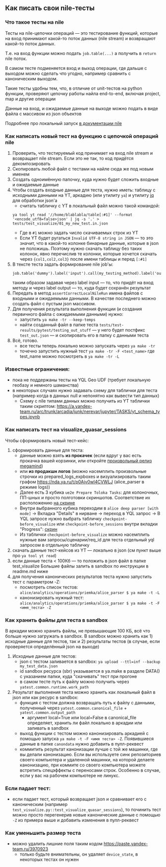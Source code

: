 ## Как писать свои nile-тесты

### Что такое тесты на nile

Тесты на nile-цепочки операций — это тестирование функций, которые на вход принимают какой-то поток данных (nile stream) и возвращают какой-то поток данных.

Т.е. на вход функции можно подать `job.table(...)` а получить в `return` nile поток.

В самом тесте подменяется вход и выход операции, где дальше с выходом можно сделать что угодно, например сравнить с каноническим выходом.

Такие тесты удобны тем, что, в отличие от unit-тестов на python функции, проверяют цепочку работы найла end-to-end, включая project, map и другие операции

Данные на вход, и ожидаемые данные на выходе можно подать в виде файла с массивом из json объектов

Подробнее про локальный запуск [в документации nile](https://logos.yandex-team.ru/statbox/nile/advanced_tutorial/debug.html?highlight=local_run)

### Как написать новый тест на функцию с цепочкой операций nile
1. Проверить, что тестируемый код принимает на вход nile stream и возвращает nile stream. Если это не так, то код придётся декомпозировать
2. Скопировать любой файл с тестами на найле сюда же под новым именем
3. Создать одноимённую папочку, куда нужно будет сложить входные и ожидаемые данные
4. Чтобы создать входные данные для теста, нужно иметь: таблицу с исходными данными на YT, аркадию (или утилиту `ya`) и утилиту [jq](https://stedolan.github.io/jq/) для обработки json'а
    * считать табличку с YT в локальный файл можно такой командой:
    ```
    ya tool yt read '//home/blablabla/table[:#1]' --format '<encode_utf8=false>json' | jq -s '.' > tests/test_visualize/01_my_new_test.in.json
    ```
    * Где в `#1` можно задать число скачиваемых строк из YT
    * Если YT будет ругаться `Invalid UTF-8 string in JSON` — то это значит, что в какой-то колонке бинарные данные, которые в json не положишь. Поэтому нужно скачать таблицу без таких колонок, явно перечислив те колонки, которые хочется скачать через `{col1,col2,col3}` после имени таблицы и перед `[:#1]`
5. В тексте теста задать формирование nile job'ы:
    ```
    job.table('dummy').label('input').call(my_testing_method).label('output')
    ```
    таким образом задавая через label input — то, что придёт на вход методу и через label output — то, куда будет сохранён результат
6. Передать в метод `assertCorrectLocalNileRun` имена файлов с входными и ожидаемыми данными. В качестве последнего можно создать файл с пустым json массивом.
7. Для получения результата выполнения функции (и создания первичного файла с ожидаемыми данными) нужно:
    * запустить `ya make -tr --keep-temps`
    * найти созданный файл в папке теста `tests/test-results/pytest/testing_out_stuff` — у него будет постфикс `test_out.json` — и скопировать его в папку с данными теста
8. Всё, готово.
    * все тесты теперь локально можно запускать через `ya make -tr`
    * точечно запустить нужный тест `ya make -tr -F <test_name>` где test_name можно посмотреть в `ya make -tr -L`

### Известные ограничения:
* пока не поддержаны тесты на YQL Geo UDF (требует локальную геобазу и немного шаманства)
* в некоторых случаях нужно задавать схему для таблички для теста (например когда в данных null и непонятно как вывести тип данных)
  * Схему с nile типами данных можно получить из YT таблички таким скриптом: https://a.yandex-team.ru/arc/trunk/arcadia/junk/nerevar/jupyter/TASKS/yt_schema_types.ipynb


### Как написать тест на visualize_quasar_sessions
Чтобы сформировать новый тест-кейс:
1) сформировать данные для теста:
    * данные можно взять **из прокачек** (если вдруг у вас есть прокачка вашей корзинки, или откройте [произвольный релиз megamind](https://nirvana.yandex-team.ru/flow/55486b5d-1b54-4a72-882f-36c4aef3a1bf))
    * или **из продакшн логов** (можно насемплить произвольные строчки из prepared_logs_expboxes и визуализировать таким графом https://nda.ya.ru/t/p0Ajv0wl4CVWLJ (alice_parser в режиме logs))
    * Далее есть 3 кубика `ue2e Prepare Toloka Tasks`: для колоночных, ПП-шных и просто полготовки скриншотов. Соответствие их расположению [на скрине](https://jing.yandex-team.ru/files/nerevar/2022-03-04_11-07-54.png)
    * Внутри выбранного кубика переходим в `alice deep parser [with mode]` -> Вкладка "Details" в нирване -> переход в YQL запрос -> В YQL запросе нужно выбрать табличку `checkpoint-before_visualize` или `checkpoint-before_sessions` внутри вкладки "Progress": [скрин](https://jing.yandex-team.ru/files/nerevar/2022-03-04_13-25-10.png)
    * Из таблички `checkpoint-before_visualize` можно насемплить нужные вам запросы/сценарии/req_id для теста отдельный yql запросом в отдельную табличку
2) скачать данные тест-кейсов из YT — локально в json (см пункт выше про `ya tool yt read`)
3) если данные теста < 100Кб — то положить в json файл в папке test_visualize
    Большие файлы залить в sandbox по инструкции в readme.md ниже
4) для получения канонических результатов теста нужно запустить тест с параметром -Z:
    * посмотреть список тестов: `alice/analytics/operations/priemka/alice_parser $ ya make -t -L`
    * канонизировать нужный тест: `alice/analytics/operations/priemka/alice_parser $ ya make -t -F <имя_теста> -Z`

### Как хранить файлы для теста в sandbox
В аркадии можно хранить файлы, не превышающие 100 КБ, всё что больше нужно загружать в sandbox.
В sandbox можно хранить как 1) исходные данные для тестов, так и 2) результаты тестов (в случае, если проверяется определённый json на выходе)
1. Исходные данные для тестов:
    * json с тестом заливается в sandbox: `ya upload --ttl=inf --backup my_test_data.json`
    * id sandbox ресурса (sbr) указывается в ya.make в разделе DATA() с указанием папки, куда "скачивать" тест при прогоне
    * в самом тесте путь к файлу можно получить через `yatest.common.runtime.work_path`
2. Результат выполнения теста можно хранить как локальный файл в json или как ресурс в sandbox:
    * функция с тестом должна возвращать путь к файлу с данными, полученный через `yatest.common.canonical_file` + `yatest.common.output_path`
        * аргумент local=True или local=False в canonical_file определяет, хранить ли файл локально в аркадии или заливать в sandbox
    * выход функции с тестом можно канонизировать аркадией с помощью запуска `ya make -t -F <имя теста> -Z`. Появившиеся данные в папке `canondata` нужно добавить в пулл-реквест
    * коммитить результат канонизации лучше с той же машинки, где вы делали канонизацию. Если вы используете синк репозиториев своего компьютера и удаленной машинки, на которой делаете канонизацию, при коммите со своего компьютера можете встретить спецэффекты с переносами строк. Особенно в случае, если у вас на рабочем компьютере не линукс.

### Если падает тест:
   * если падает тест, который возвращает json и сравнивает его с каноническим (например `test_visualize.py::test_visualize_quasar_sessions`), то починить тест можно просто перегенерив новые канонические данные с помощью `-Z` из примера выше и добавить изменения в пулл-реквест

### Как уменьшить размер теста
* можно удалить лишние поля таким кодом https://paste.yandex-team.ru/3970923
    * только будьте внимательны, он удаляет `device_state`, в некоторых тестах он нужен
